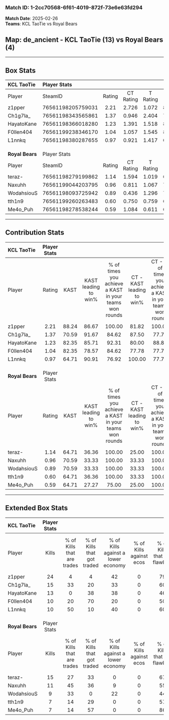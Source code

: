### Match ID: 1-2cc70568-6f61-4019-872f-73e6e63fd294  
**Match Date**: 2025-02-26  
**Teams**: KCL TaoTie vs Royal Bears  

## **Map**: de_ancient - KCL TaoTie (13) vs Royal Bears (4)  
---  

## Box Stats  

| **KCL TaoTie**  | Player Stats      |        |           |          |       |       |       |         |        |      |     |
| :- | :- | :-: | :-: | :-: | :-: | :-: | :-: | :-: | :-: | :-: | :-: |
| Player          | SteamID           | Rating | CT Rating | T Rating | KAST  |  ADR  | Kills | Assists | Deaths | K/D  | HS% |
| z1pper          | 76561198205759031 |  2.21  |   2.726   |  1.072   | 88.24 | 132.7 |  24   |    2    |   5    | 4.80 | 41  |
| Ch1g7la_        | 76561198343565861 |  1.37  |   0.946   |  2.404   | 70.59 | 82.2  |  15   |    3    |   8    | 1.88 | 33  |
| HayatoKane      | 76561198366018280 |  1.23  |   1.391   |  1.518   | 82.35 | 78.0  |  13   |    5    |   12   | 1.08 | 46  |
| F0llen404       | 76561199238346170 |  1.04  |   1.057   |  1.545   | 82.35 | 77.9  |  10   |    5    |   13   | 0.77 | 40  |
| L1nnkq          | 76561198380287655 |  0.97  |   0.921   |  1.417   | 64.71 | 73.9  |  10   |    6    |   11   | 0.91 | 20  |
|                 |                   |        |           |          |       |       |       |         |        |      |     |
|                 |                   |        |           |          |       |       |       |         |        |      |     |
|                 |                   |        |           |          |       |       |       |         |        |      |     |
| **Royal Bears** | Player Stats      |        |           |          |       |       |       |         |        |      |     |
| Player          | SteamID           | Rating | CT Rating | T Rating | KAST  |  ADR  | Kills | Assists | Deaths | K/D  | HS% |
| teraz-          | 76561198279199862 |  1.14  |   1.594   |  1.019   | 64.71 | 84.5  |  15   |    2    |   14   | 1.07 | 53  |
| Naxuhh          | 76561199044203795 |  0.96  |   0.811   |  1.067   | 70.59 | 78.7  |  11   |    2    |   14   | 0.79 | 72  |
| WodahsiouS      | 76561198093725942 |  0.89  |   0.436   |  1.296   | 70.59 | 81.7  |   9   |    5    |   14   | 0.64 | 55  |
| tth1n9          | 76561199260263483 |  0.60  |   0.750   |  0.759   | 64.71 | 48.9  |   7   |    4    |   15   | 0.47 | 42  |
| Me4o_Puh        | 76561198278538244 |  0.59  |   1.084   |  0.611   | 64.71 | 45.2  |   7   |    5    |   15   | 0.47 | 28  |
---  

## Contribution Stats  

| **KCL TaoTie**  | Player Stats |       |                      |                                                        |                           |                                                             |                          |                                                            |
| :- | :-: | :-: | :-: | :-: | :-: | :-: | :-: | :-: |
| Player          |    Rating    | KAST  | KAST leading to win% | % of times you achieve a KAST in your teams won rounds | CT - KAST leading to win% | CT - % of times you achieve a KAST in your teams won rounds | T - KAST leading to win% | T - % of times you achieve a KAST in your teams won rounds |
| z1pper          |     2.21     | 88.24 |        86.67         |                         100.00                         |           81.82           |                           100.00                            |          100.00          |                           100.00                           |
| Ch1g7la_        |     1.37     | 70.59 |        91.67         |                         84.62                          |           87.50           |                            77.78                            |          100.00          |                           100.00                           |
| HayatoKane      |     1.23     | 82.35 |        85.71         |                         92.31                          |           80.00           |                            88.89                            |          100.00          |                           100.00                           |
| F0llen404       |     1.04     | 82.35 |        78.57         |                         84.62                          |           77.78           |                            77.78                            |          80.00           |                           100.00                           |
| L1nnkq          |     0.97     | 64.71 |        90.91         |                         76.92                          |          100.00           |                            77.78                            |          75.00           |                           75.00                            |
|                 |              |       |                      |                                                        |                           |                                                             |                          |                                                            |
|                 |              |       |                      |                                                        |                           |                                                             |                          |                                                            |
|                 |              |       |                      |                                                        |                           |                                                             |                          |                                                            |
| **Royal Bears** | Player Stats |       |                      |                                                        |                           |                                                             |                          |                                                            |
| Player          |    Rating    | KAST  | KAST leading to win% | % of times you achieve a KAST in your teams won rounds | CT - KAST leading to win% | CT - % of times you achieve a KAST in your teams won rounds | T - KAST leading to win% | T - % of times you achieve a KAST in your teams won rounds |
| teraz-          |     1.14     | 64.71 |        36.36         |                         100.00                         |           25.00           |                           100.00                            |          42.86           |                           100.00                           |
| Naxuhh          |     0.96     | 70.59 |        33.33         |                         100.00                         |           33.33           |                           100.00                            |          33.33           |                           100.00                           |
| WodahsiouS      |     0.89     | 70.59 |        33.33         |                         100.00                         |           33.33           |                           100.00                            |          33.33           |                           100.00                           |
| tth1n9          |     0.60     | 64.71 |        36.36         |                         100.00                         |           33.33           |                           100.00                            |          37.50           |                           100.00                           |
| Me4o_Puh        |     0.59     | 64.71 |        27.27         |                         75.00                          |           25.00           |                           100.00                            |          28.57           |                           66.67                            |
---  

## Extended Box Stats  

| **KCL TaoTie**  | Player Stats |                            |                            |                                    |                         |                              |                                 |        |                             |                                     |                          |                               |                            |
| :- | :-: | :-: | :-: | :-: | :-: | :-: | :-: | :-: | :-: | :-: | :-: | :-: | :-: |
| Player          |    Kills     | % of Kills that are trades | % of Kills that got traded | % of Kills against a lower economy | % of Kills against ecos | % of Kills that are flawless | % of Kills that are close duels | Deaths | % of Deaths that get traded | % of Deaths against a lower economy | % of Deaths against ecos | % of Deaths that are flawless | % of Deaths that are close |
| z1pper          |      24      |             4              |             4              |                 42                 |            0            |              79              |                8                |   5    |             20              |                 20                  |            0             |              60               |             0              |
| Ch1g7la_        |      15      |             33             |             20             |                 33                 |            0            |              60              |               13                |   8    |              0              |                 38                  |            0             |              50               |             13             |
| HayatoKane      |      13      |             0              |             38             |                 38                 |            0            |              46              |                8                |   12   |             50              |                 17                  |            0             |              67               |             8              |
| F0llen404       |      10      |             20             |             70             |                 20                 |            0            |              50              |                0                |   13   |             38              |                 23                  |            0             |              62               |             15             |
| L1nnkq          |      10      |             50             |             10             |                 40                 |            0            |              60              |                0                |   11   |             27              |                 36                  |            0             |              64               |             0              |
|                 |              |                            |                            |                                    |                         |                              |                                 |        |                             |                                     |                          |                               |                            |
|                 |              |                            |                            |                                    |                         |                              |                                 |        |                             |                                     |                          |                               |                            |
|                 |              |                            |                            |                                    |                         |                              |                                 |        |                             |                                     |                          |                               |                            |
| **Royal Bears** | Player Stats |                            |                            |                                    |                         |                              |                                 |        |                             |                                     |                          |                               |                            |
| Player          |    Kills     | % of Kills that are trades | % of Kills that got traded | % of Kills against a lower economy | % of Kills against ecos | % of Kills that are flawless | % of Kills that are close duels | Deaths | % of Deaths that get traded | % of Deaths against a lower economy | % of Deaths against ecos | % of Deaths that are flawless | % of Deaths that are close |
| teraz-          |      15      |             27             |             33             |                 0                  |            0            |              67              |                0                |   14   |              7              |                  7                  |            0             |              79               |             7              |
| Naxuhh          |      11      |             45             |             36             |                 9                  |            0            |              55              |                9                |   14   |              7              |                  7                  |            0             |              50               |             14             |
| WodahsiouS      |      9       |             33             |             0              |                 22                 |            0            |              44              |               11                |   14   |             36              |                  0                  |            0             |              64               |             0              |
| tth1n9          |      7       |             14             |             29             |                 0                  |            0            |              57              |               14                |   15   |             33              |                  7                  |            0             |              60               |             13             |
| Me4o_Puh        |      7       |             14             |             57             |                 0                  |            0            |              86              |               14                |   15   |             33              |                  7                  |            0             |              60               |             0              |

